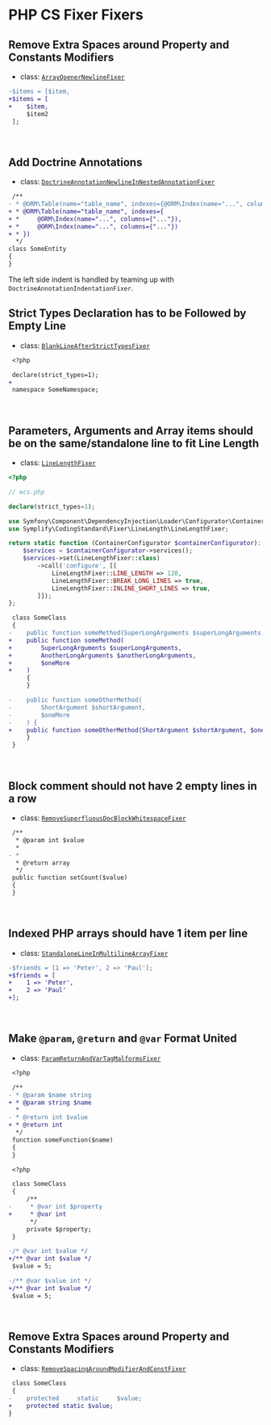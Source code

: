 # PHP CS Fixer Fixers

## Remove Extra Spaces around Property and Constants Modifiers

- class: [`ArrayOpenerNewlineFixer`](../src/Fixer/ArrayNotation/ArrayOpenerNewlineFixer.php)

```diff
-$items = [$item,
+$items = [
+    $item,
     $item2
 ];
```

<br>

## Add Doctrine Annotations

- class: [`DoctrineAnnotationNewlineInNestedAnnotationFixer`](../src/Fixer/Annotation/DoctrineAnnotationNewlineInNestedAnnotationFixer.php)

```diff
 /**
- * @ORM\Table(name="table_name", indexes={@ORM\Index(name="...", columns={"..."}), @ORM\Index(name="...", columns={"..."})})
+ * @ORM\Table(name="table_name", indexes={
+ *     @ORM\Index(name="...", columns={"..."}),
+ *     @ORM\Index(name="...", columns={"..."})
+ * })
  */
class SomeEntity
{
}
```

The left side indent is handled by teaming up with `DoctrineAnnotationIndentationFixer`.


## Strict Types Declaration has to be Followed by Empty Line

- class: [`BlankLineAfterStrictTypesFixer`](../src/Fixer/Strict/BlankLineAfterStrictTypesFixer.php)

```diff
 <?php

 declare(strict_types=1);
+
 namespace SomeNamespace;
```

<br>

## Parameters, Arguments and Array items should be on the same/standalone line to fit Line Length

- class: [`LineLengthFixer`](../src/Fixer/LineLength/LineLengthFixer.php)

```php
<?php

// ecs.php

declare(strict_types=1);

use Symfony\Component\DependencyInjection\Loader\Configurator\ContainerConfigurator;
use Symplify\CodingStandard\Fixer\LineLength\LineLengthFixer;

return static function (ContainerConfigurator $containerConfigurator): void {
    $services = $containerConfigurator->services();
    $services->set(LineLengthFixer::class)
        ->call('configure', [[
            LineLengthFixer::LINE_LENGTH => 120,
            LineLengthFixer::BREAK_LONG_LINES => true,
            LineLengthFixer::INLINE_SHORT_LINES => true,
        ]]);
};
````

```diff
 class SomeClass
 {
-    public function someMethod(SuperLongArguments $superLongArguments, AnotherLongArguments $anotherLongArguments, $oneMore)
+    public function someMethod(
+        SuperLongArguments $superLongArguments,
+        AnotherLongArguments $anotherLongArguments,
+        $oneMore
+    )
     {
     }

-    public function someOtherMethod(
-        ShortArgument $shortArgument,
-        $oneMore
-    ) {
+    public function someOtherMethod(ShortArgument $shortArgument, $oneMore) {
     }
 }
```

<br>

## Block comment should not have 2 empty lines in a row

- class: [`RemoveSuperfluousDocBlockWhitespaceFixer`](../src/Fixer/Commenting/RemoveSuperfluousDocBlockWhitespaceFixer.php)

```diff
 /**
  * @param int $value
  *
- *
  * @return array
  */
 public function setCount($value)
 {
 }
```

<br>

## Indexed PHP arrays should have 1 item per line

- class: [`StandaloneLineInMultilineArrayFixer`](../src/Fixer/ArrayNotation/StandaloneLineInMultilineArrayFixer.php)

```diff
-$friends = [1 => 'Peter', 2 => 'Paul'];
+$friends = [
+    1 => 'Peter',
+    2 => 'Paul'
+];
```

<br>

## Make `@param`, `@return` and `@var` Format United

- class: [`ParamReturnAndVarTagMalformsFixer`](../src/Fixer/Commenting/ParamReturnAndVarTagMalformsFixer.php)

```diff
 <?php

 /**
- * @param $name string
+ * @param string $name
  *
- * @return int $value
+ * @return int
  */
 function someFunction($name)
 {
 }
```

```diff
 <?php

 class SomeClass
 {
     /**
-     * @var int $property
+     * @var int
      */
     private $property;
 }
```

```diff
-/* @var int $value */
+/** @var int $value */
 $value = 5;

-/** @var $value int */
+/** @var int $value */
 $value = 5;
```

<br>

## Remove Extra Spaces around Property and Constants Modifiers

- class: [`RemoveSpacingAroundModifierAndConstFixer`](packages/coding-standard/src/Fixer/Spacing/RemoveSpacingAroundModifierAndConstFixer.php)

```diff
 class SomeClass
 {
-    protected     static     $value;
+    protected static $value;
}
```
